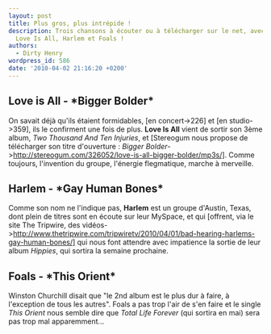 ```yaml
---
layout: post
title: Plus gros, plus intrépide !
description: Trois chansons à écouter ou à télécharger sur le net, avec au programme,
  Love Is All, Harlem et Foals !
authors:
  - Dirty Henry
wordpress_id: 586
date: '2010-04-02 21:16:20 +0200'
---
```

<h2>Love is All - *Bigger Bolder*</h2>

On savait déjà qu'ils étaient formidables, [en concert->226] et [en studio->359], ils le confirment une fois de plus. __Love Is All__ vient de sortir son 3ème album, *Two Thousand And Ten Injuries*, et [Stereogum nous propose de télécharger son titre d'ouverture : *Bigger Bolder*->http://stereogum.com/326052/love-is-all-bigger-bolder/mp3s/]. Comme toujours, l'invention du groupe, l'énergie flegmatique, marche à merveille.

<h2>Harlem - *Gay Human Bones*</h2>

Comme son nom ne l'indique pas, __Harlem__ est un groupe d'Austin, Texas, dont plein de titres sont en écoute sur leur MySpace, et qui [offrent, via le site The Tripwire, des vidéos->http://www.thetripwire.com/tripwiretv/2010/04/01/bad-hearing-harlems-gay-human-bones/] qui nous font attendre avec impatience la sortie de leur album *Hippies*, qui sortira la semaine prochaine.

<h2>Foals - *This Orient*</h2>

Winston Churchill disait que "le 2nd album est le plus dur à faire, à l'exception de tous les autres". Foals a pas trop l'air de s'en faire et le single *This Orient* nous semble dire que *Total Life Forever* (qui sortira en mai) sera pas trop mal apparemment...

<object width="500" height="300"><param name="movie" value="http://www.youtube.com/v/jX7sniIVmtM&hl=fr_FR&fs=1&"></param><param name="allowFullScreen" value="true"></param><param name="allowscriptaccess" value="always"></param><embed src="http://www.youtube.com/v/jX7sniIVmtM&hl=fr_FR&fs=1&" type="application/x-shockwave-flash" allowscriptaccess="always" allowfullscreen="true" width="500" height="300"></embed></object>
